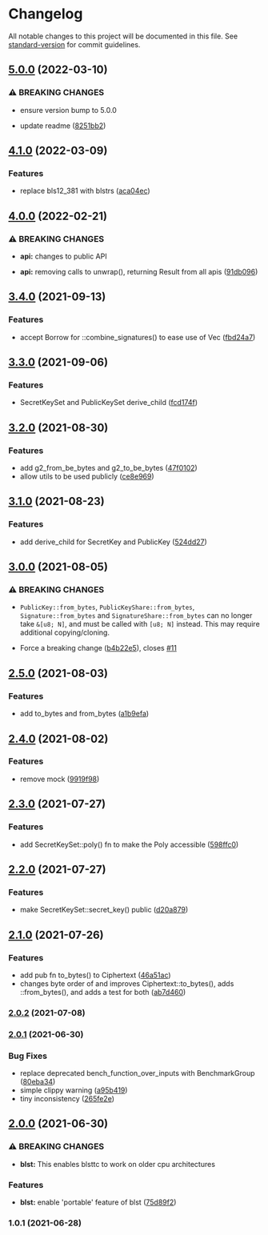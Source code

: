 # Changelog

All notable changes to this project will be documented in this file. See [standard-version](https://github.com/conventional-changelog/standard-version) for commit guidelines.

## [5.0.0](https://github.com/maidsafe/blsttc/compare/v4.1.0...v5.0.0) (2022-03-10)


### ⚠ BREAKING CHANGES

* ensure version bump to 5.0.0

* update readme ([8251bb2](https://github.com/maidsafe/blsttc/commit/8251bb2b25239cb78f3d5f58a50c624142b2afe0))

## [4.1.0](https://github.com/maidsafe/blsttc/compare/v4.0.0...v4.1.0) (2022-03-09)


### Features

* replace bls12_381 with blstrs ([aca04ec](https://github.com/maidsafe/blsttc/commit/aca04ec8f2e2fa066fc890bb87c9a3f1c115f9bf))

## [4.0.0](https://github.com/maidsafe/blsttc/compare/v3.4.0...v4.0.0) (2022-02-21)


### ⚠ BREAKING CHANGES

* **api:** changes to public API

* **api:** removing calls to unwrap(), returning Result from all apis ([91db096](https://github.com/maidsafe/blsttc/commit/91db096613191175e757f1e740fedbf5afa56217))

## [3.4.0](https://github.com/maidsafe/blsttc/compare/v3.3.0...v3.4.0) (2021-09-13)


### Features

* accept Borrow<SignatureShare> for ::combine_signatures() to ease use of Vec<SignatureShare> ([fbd24a7](https://github.com/maidsafe/blsttc/commit/fbd24a72d2e1bedf7571101346ea26f4d21bcb75))

## [3.3.0](https://github.com/maidsafe/blsttc/compare/v3.2.0...v3.3.0) (2021-09-06)


### Features

* SecretKeySet and PublicKeySet derive_child ([fcd174f](https://github.com/maidsafe/blsttc/commit/fcd174f9bf92baec153f85c5765d51a358bfca31))

## [3.2.0](https://github.com/maidsafe/blsttc/compare/v3.1.0...v3.2.0) (2021-08-30)


### Features

* add g2_from_be_bytes and g2_to_be_bytes ([47f0102](https://github.com/maidsafe/blsttc/commit/47f01025271ef6acb6fd18884d8e279f3618505b))
* allow utils to be used publicly ([ce8e969](https://github.com/maidsafe/blsttc/commit/ce8e96953a38a6ee83ce9eafec004df89fd1b91c))

## [3.1.0](https://github.com/maidsafe/blsttc/compare/v3.0.0...v3.1.0) (2021-08-23)


### Features

* add derive_child for SecretKey and PublicKey ([524dd27](https://github.com/maidsafe/blsttc/commit/524dd278260859a96b361b3453a8ecbed9f55271))

## [3.0.0](https://github.com/maidsafe/blsttc/compare/v2.5.0...v3.0.0) (2021-08-05)


### ⚠ BREAKING CHANGES

* `PublicKey::from_bytes`, `PublicKeyShare::from_bytes`,
`Signature::from_bytes` and `SignatureShare::from_bytes` can no longer
take `&[u8; N]`, and must be called with `[u8; N]` instead. This may
require additional copying/cloning.

* Force a breaking change ([b4b22e5](https://github.com/maidsafe/blsttc/commit/b4b22e59cc96ea47ef910669d674f3b09f9a9d24)), closes [#11](https://github.com/maidsafe/blsttc/issues/11)

## [2.5.0](https://github.com/maidsafe/blsttc/compare/v2.4.0...v2.5.0) (2021-08-03)


### Features

* add to_bytes and from_bytes ([a1b9efa](https://github.com/maidsafe/blsttc/commit/a1b9efa049a68d6db1e2ef8b5bb27f6cce650502))

## [2.4.0](https://github.com/maidsafe/blsttc/compare/v2.3.0...v2.4.0) (2021-08-02)


### Features

* remove mock ([9919f98](https://github.com/maidsafe/blsttc/commit/9919f987b42720f5fd3636c8cd5c162f748eed98))

## [2.3.0](https://github.com/maidsafe/blsttc/compare/v2.2.0...v2.3.0) (2021-07-27)


### Features

* add SecretKeySet::poly() fn to make the Poly accessible ([598ffc0](https://github.com/maidsafe/blsttc/commit/598ffc0bab4c99458c7268185dbb98392b48f6c2))

## [2.2.0](https://github.com/maidsafe/blsttc/compare/v2.1.0...v2.2.0) (2021-07-27)


### Features

* make SecretKeySet::secret_key() public ([d20a879](https://github.com/maidsafe/blsttc/commit/d20a87949537f2f7b0a813e4a83f6d6ff7ba4629))

## [2.1.0](https://github.com/maidsafe/blsttc/compare/v2.0.2...v2.1.0) (2021-07-26)


### Features

* add pub fn to_bytes() to Ciphertext ([46a51ac](https://github.com/maidsafe/blsttc/commit/46a51acf95cb0788c852dfbe84ef9af847206202))
* changes byte order of and improves Ciphertext::to_bytes(), adds ::from_bytes(), and adds a test for both ([ab7d460](https://github.com/maidsafe/blsttc/commit/ab7d460693e03a60b4ad0ff58e5d0dfaf40157f2))

### [2.0.2](https://github.com/maidsafe/blsttc/compare/v2.0.1...v2.0.2) (2021-07-08)

### [2.0.1](https://github.com/maidsafe/blsttc/compare/v2.0.0...v2.0.1) (2021-06-30)


### Bug Fixes

* replace deprecated bench_function_over_inputs with BenchmarkGroup ([80eba34](https://github.com/maidsafe/blsttc/commit/80eba340c28347092b71fa187123a79919b93c5c))
* simple clippy warning ([a95b419](https://github.com/maidsafe/blsttc/commit/a95b4191447a50bc81cece4644434fb3dc59f4ab))
* tiny inconsistency ([265fe2e](https://github.com/maidsafe/blsttc/commit/265fe2e88f018ed12f19585b22cb45e90dc43009))

## [2.0.0](https://github.com/maidsafe/blsttc/compare/v1.0.1...v2.0.0) (2021-06-30)


### ⚠ BREAKING CHANGES

* **blst:** This enables blsttc to work on older cpu architectures

### Features

* **blst:** enable 'portable' feature of blst ([75d89f2](https://github.com/maidsafe/blsttc/commit/75d89f20ab2fe51aece33e0509c8b14f0a689491))

### 1.0.1 (2021-06-28)
